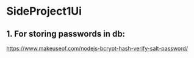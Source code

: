 # SideProject1Ui
## 1. For storing passwords in db:
https://www.makeuseof.com/nodejs-bcrypt-hash-verify-salt-password/

